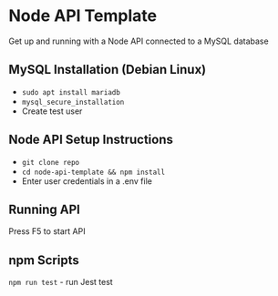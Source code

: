 # Node API Template
Get up and running with a Node API connected to a MySQL database

## MySQL Installation (Debian Linux)
- `sudo apt install mariadb`
- `mysql_secure_installation`
- Create test user

## Node  API Setup Instructions
- `git clone repo`
- `cd node-api-template && npm install`
- Enter user credentials in a .env file

## Running API
Press F5 to start API

## npm Scripts
`npm run test` - run Jest test
